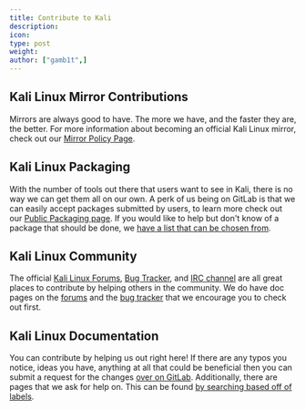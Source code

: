 ```yaml
---
title: Contribute to Kali
description:
icon:
type: post
weight:
author: ["gamb1t",]
---
```


## Kali Linux Mirror Contributions

Mirrors are always good to have. The more we have, and the faster they are, the better. For more information about becoming an official Kali Linux mirror, check out our [Mirror Policy Page](/docs/community/setting-up-a-kali-linux-mirror/).

## Kali Linux Packaging

With the number of tools out there that users want to see in Kali, there is no way we can get them all on our own. A perk of us being on GitLab is that we can easily accept packages submitted by users, to learn more check out our [Public Packaging page](/docs/development/public-packaging/). If you would like to help but don't know of a package that should be done, we [have a list that can be chosen from](https://bugs.kali.org/search.php?project_id=1&category_id=Queued%20Tool%20Addition&sticky=on&sort=id&dir=ASC&per_page=9999&hide_status=80&match_type=0).

## Kali Linux Community

The official [Kali Linux Forums](https://forums.kali.org), [Bug Tracker](https://bugs.kali.org/), and [IRC channel](/docs/community/kali-linux-irc-channel/) are all great places to contribute by helping others in the community. We do have doc pages on the [forums](/docs/community/kali-linux-community-forums/) and the [bug tracker](/docs/community/submitting-issues-kali-bug-tracker/) that we encourage you to check out first.

## Kali Linux Documentation

You can contribute by helping us out right here! If there are any typos you notice, ideas you have, anything at all that could be beneficial then you can submit a request for the changes [over on GitLab](https://gitlab.com/kalilinux/documentation/kali-docs). Additionally, there are pages that we ask for help on. This can be found [by searching based off of labels](https://gitlab.com/groups/kalilinux/-/issues?scope=all&utf8=✓&state=opened&label_name%5B%5D=help-wanted).

